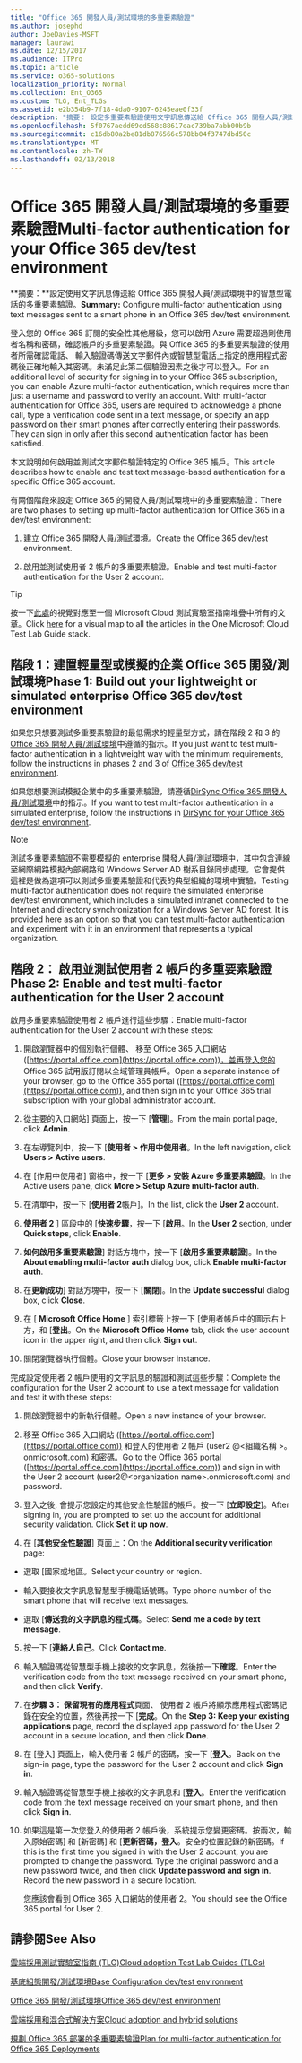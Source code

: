 ```yaml
---
title: "Office 365 開發人員/測試環境的多重要素驗證"
ms.author: josephd
author: JoeDavies-MSFT
manager: laurawi
ms.date: 12/15/2017
ms.audience: ITPro
ms.topic: article
ms.service: o365-solutions
localization_priority: Normal
ms.collection: Ent_O365
ms.custom: TLG, Ent_TLGs
ms.assetid: e2b354b9-7f18-4da0-9107-6245eae0f33f
description: "摘要： 設定多重要素驗證使用文字訊息傳送給 Office 365 開發人員/測試環境中的智慧型手機。"
ms.openlocfilehash: 5f0767aedd69cd568c88617eac739ba7abb00b9b
ms.sourcegitcommit: c16db80a2be81db876566c578bb04f3747dbd50c
ms.translationtype: MT
ms.contentlocale: zh-TW
ms.lasthandoff: 02/13/2018
---
```

# <a name="multi-factor-authentication-for-your-office-365-devtest-environment"></a><span data-ttu-id="6aa78-103">Office 365 開發人員/測試環境的多重要素驗證</span><span class="sxs-lookup"><span data-stu-id="6aa78-103">Multi-factor authentication for your Office 365 dev/test environment</span></span>

 <span data-ttu-id="6aa78-104">**摘要：**設定使用文字訊息傳送給 Office 365 開發人員/測試環境中的智慧型電話的多重要素驗證。</span><span class="sxs-lookup"><span data-stu-id="6aa78-104">**Summary:** Configure multi-factor authentication using text messages sent to a smart phone in an Office 365 dev/test environment.</span></span>
  
<span data-ttu-id="6aa78-p101">登入您的 Office 365 訂閱的安全性其他層級，您可以啟用 Azure 需要超過剛使用者名稱和密碼，確認帳戶的多重要素驗證。與 Office 365 的多重要素驗證的使用者所需確認電話、 輸入驗證碼傳送文字郵件內或智慧型電話上指定的應用程式密碼後正確地輸入其密碼。未滿足此第二個驗證因素之後才可以登入。</span><span class="sxs-lookup"><span data-stu-id="6aa78-p101">For an additional level of security for signing in to your Office 365 subscription, you can enable Azure multi-factor authentication, which requires more than just a username and password to verify an account. With multi-factor authentication for Office 365, users are required to acknowledge a phone call, type a verification code sent in a text message, or specify an app password on their smart phones after correctly entering their passwords. They can sign in only after this second authentication factor has been satisfied.</span></span> 
  
<span data-ttu-id="6aa78-108">本文說明如何啟用並測試文字郵件驗證特定的 Office 365 帳戶。</span><span class="sxs-lookup"><span data-stu-id="6aa78-108">This article describes how to enable and test text message-based authentication for a specific Office 365 account.</span></span>
  
<span data-ttu-id="6aa78-109">有兩個階段來設定 Office 365 的開發人員/測試環境中的多重要素驗證：</span><span class="sxs-lookup"><span data-stu-id="6aa78-109">There are two phases to setting up multi-factor authentication for Office 365 in a dev/test environment:</span></span>
  
1. <span data-ttu-id="6aa78-110">建立 Office 365 開發人員/測試環境。</span><span class="sxs-lookup"><span data-stu-id="6aa78-110">Create the Office 365 dev/test environment.</span></span>
    
2. <span data-ttu-id="6aa78-111">啟用並測試使用者 2 帳戶的多重要素驗證。</span><span class="sxs-lookup"><span data-stu-id="6aa78-111">Enable and test multi-factor authentication for the User 2 account.</span></span>
    
> [!TIP]
> <span data-ttu-id="6aa78-112">按一下[此處](http://aka.ms/catlgstack)的視覺對應至一個 Microsoft Cloud 測試實驗室指南堆疊中所有的文章。</span><span class="sxs-lookup"><span data-stu-id="6aa78-112">Click [here](http://aka.ms/catlgstack) for a visual map to all the articles in the One Microsoft Cloud Test Lab Guide stack.</span></span>
  
## <a name="phase-1-build-out-your-lightweight-or-simulated-enterprise-office-365-devtest-environment"></a><span data-ttu-id="6aa78-113">階段 1：建置輕量型或模擬的企業 Office 365 開發/測試環境</span><span class="sxs-lookup"><span data-stu-id="6aa78-113">Phase 1: Build out your lightweight or simulated enterprise Office 365 dev/test environment</span></span>

<span data-ttu-id="6aa78-114">如果您只想要測試多重要素驗證的最低需求的輕量型方式，請在階段 2 和 3 的[Office 365 開發人員/測試環境](office-365-dev-test-environment.md)中遵循的指示。</span><span class="sxs-lookup"><span data-stu-id="6aa78-114">If you just want to test multi-factor authentication in a lightweight way with the minimum requirements, follow the instructions in phases 2 and 3 of [Office 365 dev/test environment](office-365-dev-test-environment.md).</span></span>
  
<span data-ttu-id="6aa78-115">如果您想要測試模擬企業中的多重要素驗證，請遵循[DirSync Office 365 開發人員/測試環境](dirsync-for-your-office-365-dev-test-environment.md)中的指示。</span><span class="sxs-lookup"><span data-stu-id="6aa78-115">If you want to test multi-factor authentication in a simulated enterprise, follow the instructions in [DirSync for your Office 365 dev/test environment](dirsync-for-your-office-365-dev-test-environment.md).</span></span>
  
> [!NOTE]
> <span data-ttu-id="6aa78-p102">測試多重要素驗證不需要模擬的 enterprise 開發人員/測試環境中，其中包含連線至網際網路模擬內部網路和 Windows Server AD 樹系目錄同步處理。它會提供這裡是做為選項可以測試多重要素驗證和代表的典型組織的環境中實驗。</span><span class="sxs-lookup"><span data-stu-id="6aa78-p102">Testing multi-factor authentication does not require the simulated enterprise dev/test environment, which includes a simulated intranet connected to the Internet and directory synchronization for a Windows Server AD forest. It is provided here as an option so that you can test multi-factor authentication and experiment with it in an environment that represents a typical organization.</span></span> 
  
## <a name="phase-2-enable-and-test-multi-factor-authentication-for-the-user-2-account"></a><span data-ttu-id="6aa78-118">階段 2： 啟用並測試使用者 2 帳戶的多重要素驗證</span><span class="sxs-lookup"><span data-stu-id="6aa78-118">Phase 2: Enable and test multi-factor authentication for the User 2 account</span></span>

<span data-ttu-id="6aa78-119">啟用多重要素驗證使用者 2 帳戶進行這些步驟：</span><span class="sxs-lookup"><span data-stu-id="6aa78-119">Enable multi-factor authentication for the User 2 account with these steps:</span></span>
  
1. <span data-ttu-id="6aa78-120">開啟瀏覽器中的個別執行個體、 移至 Office 365 入口網站 ([https://portal.office.com](https://portal.office.com))，並再登入您的 Office 365 試用版訂閱以全域管理員帳戶。</span><span class="sxs-lookup"><span data-stu-id="6aa78-120">Open a separate instance of your browser, go to the Office 365 portal ([https://portal.office.com](https://portal.office.com)), and then sign in to your Office 365 trial subscription with your global administrator account.</span></span>
    
2. <span data-ttu-id="6aa78-121">從主要的入口網站] 頁面上，按一下 [**管理**]。</span><span class="sxs-lookup"><span data-stu-id="6aa78-121">From the main portal page, click **Admin**.</span></span>
    
3. <span data-ttu-id="6aa78-122">在左導覽列中，按一下 [**使用者 > 作用中使用者**。</span><span class="sxs-lookup"><span data-stu-id="6aa78-122">In the left navigation, click **Users > Active users**.</span></span>
    
4. <span data-ttu-id="6aa78-123">在 [作用中使用者] 窗格中，按一下 [**更多 > 安裝 Azure 多重要素驗證**。</span><span class="sxs-lookup"><span data-stu-id="6aa78-123">In the Active users pane, click **More > Setup Azure multi-factor auth**.</span></span>
    
5. <span data-ttu-id="6aa78-124">在清單中，按一下 [**使用者 2**帳戶]。</span><span class="sxs-lookup"><span data-stu-id="6aa78-124">In the list, click the **User 2** account.</span></span>
    
6. <span data-ttu-id="6aa78-125">**使用者 2** ] 區段中的 [**快速步驟**，按一下 [**啟用**。</span><span class="sxs-lookup"><span data-stu-id="6aa78-125">In the **User 2** section, under **Quick steps**, click **Enable**.</span></span>
    
7. <span data-ttu-id="6aa78-126">**如何啟用多重要素驗證**] 對話方塊中，按一下 [**啟用多重要素驗證**]。</span><span class="sxs-lookup"><span data-stu-id="6aa78-126">In the **About enabling multi-factor auth** dialog box, click **Enable multi-factor auth**.</span></span>
    
8. <span data-ttu-id="6aa78-127">在**更新成功**] 對話方塊中，按一下 [**關閉**]。</span><span class="sxs-lookup"><span data-stu-id="6aa78-127">In the **Update successful** dialog box, click **Close**.</span></span>
    
9. <span data-ttu-id="6aa78-128">在 [ **Microsoft Office Home** ] 索引標籤上按一下 [使用者帳戶中的圖示右上方，和 [**登出**。</span><span class="sxs-lookup"><span data-stu-id="6aa78-128">On the **Microsoft Office Home** tab, click the user account icon in the upper right, and then click **Sign out**.</span></span>
    
10. <span data-ttu-id="6aa78-129">關閉瀏覽器執行個體。</span><span class="sxs-lookup"><span data-stu-id="6aa78-129">Close your browser instance.</span></span>
    
<span data-ttu-id="6aa78-130">完成設定使用者 2 帳戶使用的文字訊息的驗證和測試這些步驟：</span><span class="sxs-lookup"><span data-stu-id="6aa78-130">Complete the configuration for the User 2 account to use a text message for validation and test it with these steps:</span></span>
  
1. <span data-ttu-id="6aa78-131">開啟瀏覽器中的新執行個體。</span><span class="sxs-lookup"><span data-stu-id="6aa78-131">Open a new instance of your browser.</span></span>
    
2. <span data-ttu-id="6aa78-132">移至 Office 365 入口網站 ([https://portal.office.com](https://portal.office.com)) 和登入的使用者 2 帳戶 (user2 @\<組織名稱 >。 onmicrosoft.com) 和密碼。</span><span class="sxs-lookup"><span data-stu-id="6aa78-132">Go to the Office 365 portal ([https://portal.office.com](https://portal.office.com)) and sign in with the User 2 account (user2@\<organization name>.onmicrosoft.com) and password.</span></span>
    
3. <span data-ttu-id="6aa78-p103">登入之後, 會提示您設定的其他安全性驗證的帳戶。按一下 [**立即設定**]。</span><span class="sxs-lookup"><span data-stu-id="6aa78-p103">After signing in, you are prompted to set up the account for additional security validation. Click **Set it up now**.</span></span>
    
4. <span data-ttu-id="6aa78-135">在 [**其他安全性驗證**] 頁面上：</span><span class="sxs-lookup"><span data-stu-id="6aa78-135">On the **Additional security verification** page:</span></span>
    
  - <span data-ttu-id="6aa78-136">選取 [國家或地區。</span><span class="sxs-lookup"><span data-stu-id="6aa78-136">Select your country or region.</span></span>
    
  - <span data-ttu-id="6aa78-137">輸入要接收文字訊息智慧型手機電話號碼。</span><span class="sxs-lookup"><span data-stu-id="6aa78-137">Type phone number of the smart phone that will receive text messages.</span></span>
    
  - <span data-ttu-id="6aa78-138">選取 [**傳送我的文字訊息的程式碼**。</span><span class="sxs-lookup"><span data-stu-id="6aa78-138">Select **Send me a code by text message**.</span></span>
    
5. <span data-ttu-id="6aa78-139">按一下 [**連絡人自己**。</span><span class="sxs-lookup"><span data-stu-id="6aa78-139">Click **Contact me**.</span></span>
    
6. <span data-ttu-id="6aa78-140">輸入驗證碼從智慧型手機上接收的文字訊息，然後按一下**確認**。</span><span class="sxs-lookup"><span data-stu-id="6aa78-140">Enter the verification code from the text message received on your smart phone, and then click **Verify**.</span></span>
    
7. <span data-ttu-id="6aa78-141">在**步驟 3： 保留現有的應用程式**頁面、 使用者 2 帳戶將顯示應用程式密碼記錄在安全的位置，然後再按一下 [**完成**。</span><span class="sxs-lookup"><span data-stu-id="6aa78-141">On the **Step 3: Keep your existing applications** page, record the displayed app password for the User 2 account in a secure location, and then click **Done**.</span></span>
    
8. <span data-ttu-id="6aa78-142">在 [登入] 頁面上，輸入使用者 2 帳戶的密碼，按一下 [**登入**。</span><span class="sxs-lookup"><span data-stu-id="6aa78-142">Back on the sign-in page, type the password for the User 2 account and click **Sign in**.</span></span>
    
9. <span data-ttu-id="6aa78-143">輸入驗證碼從智慧型手機上接收的文字訊息和 [**登入**。</span><span class="sxs-lookup"><span data-stu-id="6aa78-143">Enter the verification code from the text message received on your smart phone, and then click **Sign in**.</span></span>
    
10. <span data-ttu-id="6aa78-p104">如果這是第一次您登入的使用者 2 帳戶後，系統提示您變更密碼。按兩次，輸入原始密碼] 和 [新密碼] 和 [**更新密碼，登入**。安全的位置記錄的新密碼。</span><span class="sxs-lookup"><span data-stu-id="6aa78-p104">If this is the first time you signed in with the User 2 account, you are prompted to change the password. Type the original password and a new password twice, and then click **Update password and sign in**. Record the new password in a secure location.</span></span>
    
    <span data-ttu-id="6aa78-147">您應該會看到 Office 365 入口網站的使用者 2。</span><span class="sxs-lookup"><span data-stu-id="6aa78-147">You should see the Office 365 portal for User 2.</span></span>
    
## <a name="see-also"></a><span data-ttu-id="6aa78-148">請參閱</span><span class="sxs-lookup"><span data-stu-id="6aa78-148">See Also</span></span>

[<span data-ttu-id="6aa78-149">雲端採用測試實驗室指南 (TLG)</span><span class="sxs-lookup"><span data-stu-id="6aa78-149">Cloud adoption Test Lab Guides (TLGs)</span></span>](cloud-adoption-test-lab-guides-tlgs.md)
  
[<span data-ttu-id="6aa78-150">基底組態開發/測試環境</span><span class="sxs-lookup"><span data-stu-id="6aa78-150">Base Configuration dev/test environment</span></span>](base-configuration-dev-test-environment.md)
  
[<span data-ttu-id="6aa78-151">Office 365 開發/測試環境</span><span class="sxs-lookup"><span data-stu-id="6aa78-151">Office 365 dev/test environment</span></span>](office-365-dev-test-environment.md)
  
[<span data-ttu-id="6aa78-152">雲端採用和混合式解決方案</span><span class="sxs-lookup"><span data-stu-id="6aa78-152">Cloud adoption and hybrid solutions</span></span>](cloud-adoption-and-hybrid-solutions.md)

[<span data-ttu-id="6aa78-153">規劃 Office 365 部署的多重要素驗證</span><span class="sxs-lookup"><span data-stu-id="6aa78-153">Plan for multi-factor authentication for Office 365 Deployments</span></span>](https://support.office.com/article/Plan-for-multi-factor-authentication-for-Office-365-Deployments-043807b2-21db-4d5c-b430-c8a6dee0e6ba)

